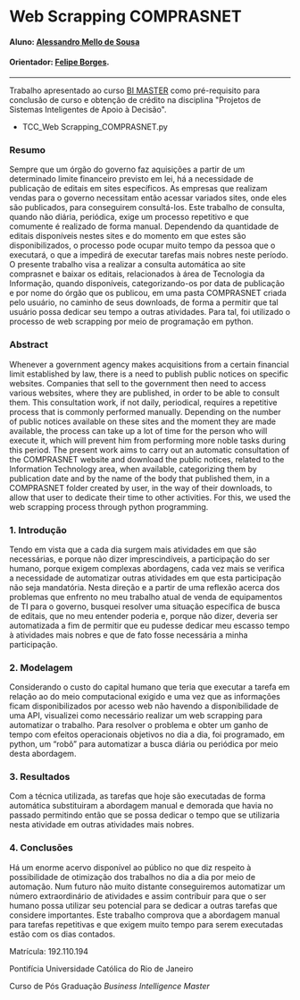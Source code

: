 <!-- antes de enviar a versão final, solicitamos que todos os comentários, colocados para orientação ao aluno, sejam removidos do arquivo -->
# Web Scrapping COMPRASNET

#### Aluno: [Alessandro Mello de Sousa](https://github.com/amsousa1972)
#### Orientador: [Felipe Borges](https://github.com/FelipeBorgesC).

---

Trabalho apresentado ao curso [BI MASTER](https://ica.puc-rio.ai/bi-master) como pré-requisito para conclusão de curso e obtenção de crédito na disciplina "Projetos de Sistemas Inteligentes de Apoio à Decisão".

<!-- para os links a seguir, caso os arquivos estejam no mesmo repositório que este README, não há necessidade de incluir o link completo: basta incluir o nome do arquivo, com extensão, que o GitHub completa o link corretamente -->
- TCC_Web Scrapping_COMPRASNET.py


### Resumo

Sempre que um órgão do governo faz aquisições a partir de um determinado limite financeiro previsto em lei, há a necessidade de publicação de editais em sites específicos. As empresas que realizam vendas para o governo necessitam então acessar variados sites, onde eles são publicados, para conseguirem consultá-los. Este trabalho de consulta, quando não diária, periódica, exige um processo repetitivo e que comumente é realizado de forma manual. Dependendo da quantidade de editais disponíveis nestes sites e do momento em que estes são disponibilizados, o processo pode ocupar muito tempo da pessoa que o executará, o que a impedirá de executar tarefas mais nobres neste período. O presente trabalho visa a realizar a consulta automática ao site comprasnet e baixar os editais, relacionados à área de Tecnologia da Informação, quando disponíveis, categorizando-os por data de publicação e por nome do órgão que os publicou, em uma pasta COMPRASNET criada pelo usuário, no caminho de seus downloads, de forma a permitir que tal usuário possa dedicar seu tempo a outras atividades. Para tal, foi utilizado o processo de web scrapping por meio de programação em python.

### Abstract <!-- Opcional! Caso não aplicável, remover esta seção -->

Whenever a government agency makes acquisitions from a certain financial limit established by law, there is a need to publish public notices on specific websites. Companies that sell to the government then need to access various websites, where they are published, in order to be able to consult them. This consultation work, if not daily, periodical, requires a repetitive process that is commonly performed manually. Depending on the number of public notices available on these sites and the moment they are made available, the process can take up a lot of time for the person who will execute it, which will prevent him from performing more noble tasks during this period. The present work aims to carry out an automatic consultation of the COMPRASNET website and download the public notices, related to the Information Technology area, when available, categorizing them by publication date and by the name of the body that published them, in a COMPRASNET folder created by user, in the way of their downloads, to allow that user to dedicate their time to other activities. For this, we used the web scrapping process through python programming.


### 1. Introdução
Tendo em vista que a cada dia surgem mais atividades em que são necessárias, e porque não dizer imprescindíveis, a participação do ser humano, porque exigem complexas abordagens, cada vez mais se verifica a necessidade de automatizar outras atividades em que esta participação não seja mandatória. Nesta direção e a partir de uma reflexão acerca dos problemas que enfrento no meu trabalho atual de venda de equipamentos de TI para o governo, busquei resolver uma situação específica de busca de editais, que no meu entender poderia e, porque não dizer, deveria ser automatizada a fim de permitir que eu pudesse dedicar meu escasso tempo à atividades mais nobres e que de fato fosse necessária a minha participação.

### 2. Modelagem
Considerando o custo do capital humano que teria que executar a tarefa em relação ao do meio computacional exigido e uma vez que as informações ficam disponibilizados por acesso web não havendo a disponibilidade de uma API, visualizei como necessário realizar um web scrapping para automatizar o trabalho. Para resolver o problema e obter um ganho de tempo com efeitos operacionais objetivos no dia a dia, foi programado, em python, um “robô” para automatizar a busca diária ou periódica por meio desta abordagem.

### 3. Resultados
Com a técnica utilizada, as tarefas que hoje são executadas de forma automática substituiram a abordagem manual e demorada que havia no passado permitindo então que se possa dedicar o tempo que se utilizaria nesta atividade em outras atividades mais nobres.

### 4. Conclusões
Há um enorme acervo disponível ao público no que diz respeito à possibilidade de otimização dos trabalhos no dia a dia por meio de automação. Num futuro não muito distante conseguiremos automatizar um número extraordinário de atividades e assim contribuir para que o ser humano possa utilizar seu potencial para se dedicar a outras tarefas que considere importantes. Este trabalho comprova que a abordagem manual para tarefas repetitivas e que exigem muito tempo para serem executadas estão com os dias contados.


Matrícula: 192.110.194

Pontifícia Universidade Católica do Rio de Janeiro

Curso de Pós Graduação *Business Intelligence Master*

